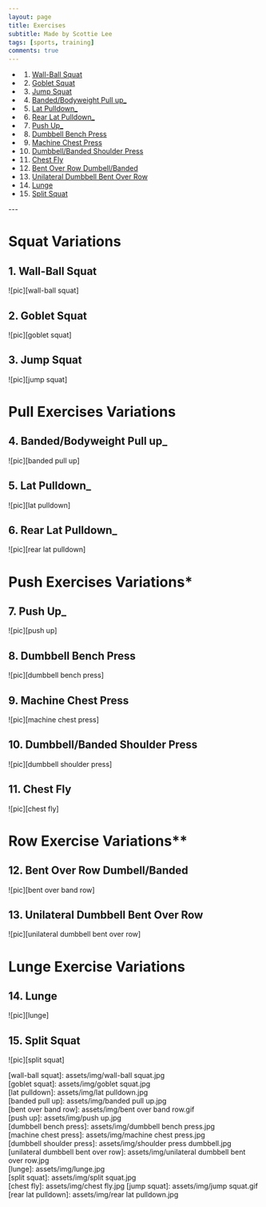 ```yaml
---
layout: page
title: Exercises
subtitle: Made by Scottie Lee
tags: [sports, training]
comments: true
---
```


<!-- vscode-markdown-toc -->
* 1. [Wall-Ball Squat](#Wall-BallSquat)
* 2. [Goblet Squat](#GobletSquat)
* 3. [Jump Squat](#JumpSquat)
* 4. [Banded/Bodyweight Pull up_](#BandedBodyweightPullup_)
* 5. [Lat Pulldown_](#LatPulldown_)
* 6. [Rear Lat Pulldown_](#RearLatPulldown_)
* 7. [Push Up_](#PushUp_)
* 8. [Dumbbell Bench Press](#DumbbellBenchPress)
* 9. [Machine Chest Press](#MachineChestPress)
* 10. [Dumbbell/Banded Shoulder Press](#DumbbellBandedShoulderPress)
* 11. [Chest Fly](#ChestFly)
* 12. [Bent Over Row Dumbell/Banded](#BentOverRowDumbellBanded)
* 13. [Unilateral Dumbbell Bent Over Row](#UnilateralDumbbellBentOverRow)
* 14. [Lunge](#Lunge)
* 15. [Split Squat](#SplitSquat)

<!-- vscode-markdown-toc-config
	numbering=true
	autoSave=true
	/vscode-markdown-toc-config -->
<!-- /vscode-markdown-toc -->---

# Squat Variations

##  1. <a name='Wall-BallSquat'></a>Wall-Ball Squat

![pic][wall-ball squat]

##  2. <a name='GobletSquat'></a>Goblet Squat  

![pic][goblet squat]  

##  3. <a name='JumpSquat'></a>Jump Squat

![pic][jump squat]

# Pull Exercises Variations

##  4. <a name='BandedBodyweightPullup_'></a>Banded/Bodyweight Pull up_

![pic][banded pull up]

##  5. <a name='LatPulldown_'></a>Lat Pulldown_  

![pic][lat pulldown]  

##  6. <a name='RearLatPulldown_'></a>Rear Lat Pulldown_  

![pic][rear lat pulldown]

# Push Exercises Variations*

##  7. <a name='PushUp_'></a>Push Up_  


![pic][push up]

##  8. <a name='DumbbellBenchPress'></a>Dumbbell Bench Press

![pic][dumbbell bench press]

##  9. <a name='MachineChestPress'></a>Machine Chest Press

![pic][machine chest press]

##  10. <a name='DumbbellBandedShoulderPress'></a>Dumbbell/Banded Shoulder Press  

![pic][dumbbell shoulder press]  

##  11. <a name='ChestFly'></a>Chest Fly

![pic][chest fly]
# Row Exercise Variations**
  
##  12. <a name='BentOverRowDumbellBanded'></a>Bent Over Row Dumbell/Banded
![pic][bent over band row]

##  13. <a name='UnilateralDumbbellBentOverRow'></a>Unilateral Dumbbell Bent Over Row

![pic][unilateral dumbbell bent over row]

# Lunge Exercise Variations

##  14. <a name='Lunge'></a>Lunge

![pic][lunge]

##  15. <a name='SplitSquat'></a>Split Squat

![pic][split squat]

[wall-ball squat]: assets/img/wall-ball squat.jpg  
[goblet squat]: assets/img/goblet squat.jpg  
[lat pulldown]: assets/img/lat pulldown.jpg  
[banded pull up]: assets/img/banded pull up.jpg  
[bent over band row]: assets/img/bent over band row.gif  
[push up]: assets/img/push up.jpg  
[dumbbell bench press]: assets/img/dumbbell bench press.jpg  
[machine chest press]: assets/img/machine chest press.jpg  
[dumbbell shoulder press]: assets/img/shoulder press dumbbell.jpg  
[unilateral dumbbell bent over row]: assets/img/unilateral dumbbell bent over row.jpg  
[lunge]: assets/img/lunge.jpg  
[split squat]: assets/img/split squat.jpg  
[chest fly]: assets/img/chest fly.jpg
[jump squat]: assets/img/jump squat.gif
[rear lat pulldown]: assets/img/rear lat pulldown.jpg